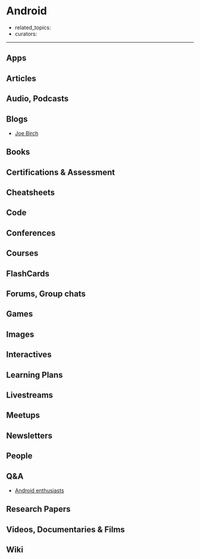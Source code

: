 # Android

- related_topics:
- curators:

------

## Apps



## Articles

## Audio, Podcasts

## Blogs
- [Joe Birch](https://medium.com/@hitherejoe)

## Books

## Certifications & Assessment

## Cheatsheets

## Code

## Conferences

## Courses

## FlashCards

## Forums, Group chats

## Games

## Images

## Interactives

## Learning Plans

## Livestreams

## Meetups

## Newsletters

## People

## Q&A

- [Android enthusiasts](https://android.stackexchange.com)

## Research Papers

## Videos, Documentaries & Films

## Wiki
